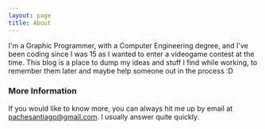 ```yaml
---
layout: page
title: About
---
```


I'm a Graphic Programmer, with a Computer Engineering degree, and I've been coding since I was 15 as I wanted to enter a videogame contest at the time.
This blog is a place to dump my ideas and stuff I find while working, to remember them later and maybe help someone out in the process :D


### More Information
If you would like to know more, you can always hit me up by email at [pachesantiago@gmail.com](mailto:pachesantiago@gmail.com). I usually answer quite quickly.

